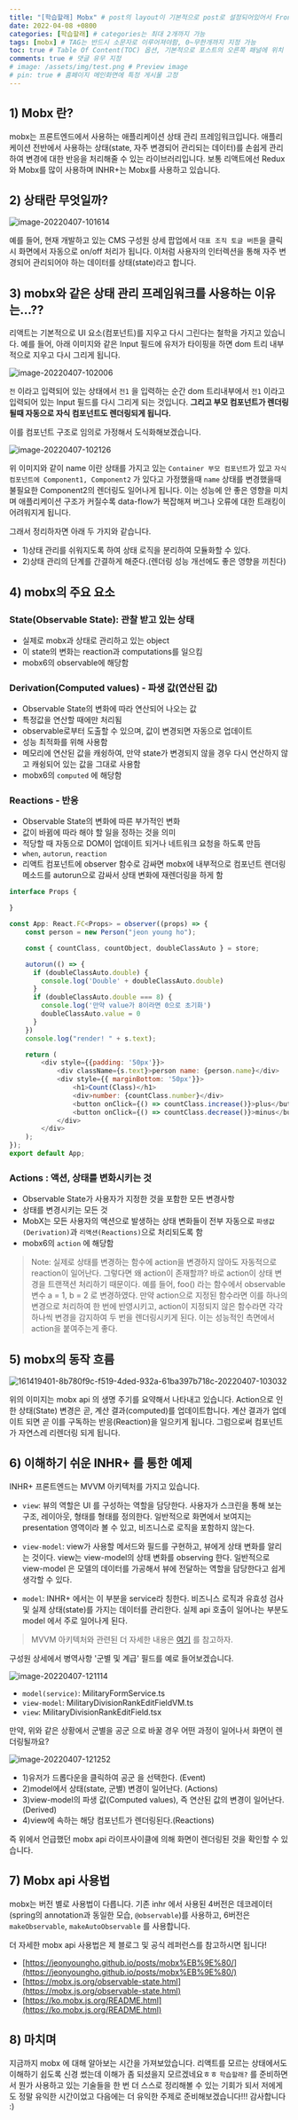 ```yaml
---
title: "[학습할래] Mobx" # post의 layout이 기본적으로 post로 설정되어있어서 Front Matter에 따로 layout변수를 만들어 주지 않아도 됨
date: 2022-04-08 +0800
categories: [학습할래] # categories는 최대 2개까지 가능
tags: [mobx] # TAG는 반드시 소문자로 이루어져야함, 0~무한개까지 지정 가능
toc: true # Table Of Content(TOC) 옵션, 기본적으로 포스트의 오른쪽 패널에 위치
comments: true # 댓글 유무 지정
# image: /assets/img/test.png # Preview image
# pin: true # 홈페이지 메인화면에 특정 게시물 고정
---
```


## 1) Mobx 란?
mobx는 프론트엔드에서 사용하는 애플리케이션 상태 관리 프레임워크입니다. 애플리케이션 전반에서 사용하는 상태(state, 자주 변경되어 관리되는 데이터)를 손쉽게 관리하여 변경에 대한 반응을 처리해줄 수 있는 라이브러리입니다. 보통 리액트에선 Redux와 Mobx를 많이 사용하며 INHR+는 Mobx를 사용하고 있습니다.

## 2) 상태란 무엇일까?

![image-20220407-101614](https://github.com/jeonyoungho/jeonyoungho.github.io/assets/44339530/6233feb6-e032-4051-b413-4baaee7bd338)

예를 들어, 현재 개발하고 있는 CMS 구성원 상세 팝업에서 `대표 조직 토글 버튼`을 클릭시 화면에서 자동으로 on/off 처리가 됩니다. 이처럼 사용자의 인터렉션을 통해 자주 변경되어 관리되어야 하는 데이터를 상태(state)라고 합니다.

## 3) mobx와 같은 상태 관리 프레임워크를 사용하는 이유는…??
리액트는 기본적으로 UI 요소(컴포넌트)를 지우고 다시 그린다는 철학을 가지고 있습니다. 예를 들어, 아래 이미지와 같은 Input 필드에 유저가 타이핑을 하면 dom 트리 내부적으로 지우고 다시 그리게 됩니다.

![image-20220407-102006](https://github.com/jeonyoungho/jeonyoungho.github.io/assets/44339530/9ab5f3cf-aa17-4990-9b44-0db301bab18d)

`전` 이라고 입력되어 있는 상태에서 `전1` 을 입력하는 순간 dom 트리내부에서 `전1` 이라고 입력되어 있는 Input 필드를 다시 그리게 되는 것입니다. <b>그리고 부모 컴포넌트가 렌더링될때 자동으로 자식 컴포넌트도 렌더링되게 됩니다.</b>

이를 컴포넌트 구조로 임의로 가정해서 도식화해보겠습니다.

![image-20220407-102126](https://github.com/jeonyoungho/jeonyoungho.github.io/assets/44339530/b722a603-dccb-46a8-9d4a-0e25b865a192)

위 이미지와 같이 name 이란 상태를 가지고 있는 `Container 부모 컴포넌트`가 있고 `자식 컴포넌트에 Component1, Component2` 가 있다고 가정했을때 `name` 상태를 변경했을때 불필요한 Component2의 렌더링도 일어나게 됩니다. 이는 성능에 안 좋은 영향을 미치며 애플리케이션 구조가 커질수록 data-flow가 복잡해져 버그나 오류에 대한 트래킹이 어려워지게 됩니다.

그래서 정리하자면 아래 두 가지와 같습니다.

- 1)상태 관리를 쉬워지도록 하여 상태 로직을 분리하여 모듈화할 수 있다.
- 2)상태 관리의 단계를 간결하게 해준다.(렌더링 성능 개선에도 좋은 영향을 끼친다)



## 4) mobx의 주요 요소

### State(Observable State): 관찰 받고 있는 상태
- 실제로 mobx과 상태로 관리하고 있는 object
- 이 state의 변화는 reaction과 computations를 일으킴
- mobx6의 observable에 해당함

### Derivation(Computed values) - 파생 값(연산된 값)
- Observable State의 변화에 따라 연산되어 나오는 값
- 특정값을 연산할 때에만 처리됨
- observable로부터 도출할 수 있으며, 값이 변경되면 자동으로 업데이트
- 성능 최적화를 위해 사용함
- 메모리에 연산된 값을 캐슁하여, 만약 state가 변경되지 않을 경우 다시 연산하지 않고 캐슁되어 있는 값을 그대로 사용함
- mobx6의 `computed` 에 해당함

### Reactions - 반응
- Observable State의 변화에 따른 부가적인 변화
- 값이 바뀜에 따라 해야 할 일을 정하는 것을 의미
- 적당할 때 자동으로 DOM이 업데이트 되거나 네트워크 요청을 하도록 만듬
- `when`, `autorun`, `reaction`
- 리액트 컴포넌트에 observer 함수로 감싸면 mobx에 내부적으로 컴포넌트 렌더링 메소드를 autorun으로 감싸서 상태 변화에 재렌더링을 하게 함

```javascript
interface Props {

}

const App: React.FC<Props> = observer((props) => {
    const person = new Person("jeon young ho");

    const { countClass, countObject, doubleClassAuto } = store;

    autorun(() => {
      if (doubleClassAuto.double) {
        console.log('Double' + doubleClassAuto.double)
      }
      if (doubleClassAuto.double === 8) {
        console.log('만약 value가 8이라면 0으로 초기화')
        doubleClassAuto.value = 0
      }
    })
    console.log("render! " + s.text);

    return (
        <div style={{padding: '50px'}}>
            <div className={s.text}>person name: {person.name}</div>
            <div style={{ marginBottom: '50px'}}>
                <h1>Count(Class)</h1>
                <div>number: {countClass.number}</div>
                <button onClick={() => countClass.increase()}>plus</button>
                <button onClick={() => countClass.decrease()}>minus</button>
            </div>
        </div>
    );
});
export default App;
```

### Actions : 액션, 상태를 변화시키는 것
- Observable State가 사용자가 지정한 것을 포함한 모든 변경사항
- 상태를 변경시키는 모든 것
- MobX는 모든 사용자의 액션으로 발생하는 상태 변화들이 전부 자동으로 `파생값(Derivation)`과 `리액션(Reactions)`으로 처리되도록 함
- mobx6의 `action` 에 해당함

> Note: 실제로 상태를 변경하는 함수에 action을 변경하지 않아도 자동적으로 reaction이 일어난다. 그렇다면 왜 action이 존재할까? 바로 action이 상태 변경을 트랜잭션 처리하기 때문이다. 예를 들어, foo() 라는 함수에서 observable 변수 a = 1, b = 2 로 변경하였다. 만약 action으로 지정된 함수라면 이를 하나의 변경으로 처리하여 한 번에 반영시키고, action이 지정되지 않은 함수라면 각각 하나씩 변경을 감지하여 두 번을 렌더링시키게 된다. 이는 성능적인 측면에서 action을 붙여주는게 좋다.



## 5) mobx의 동작 흐름 

![161419401-8b780f9c-f519-4ded-932a-61ba397b718c-20220407-103032](https://github.com/jeonyoungho/jeonyoungho.github.io/assets/44339530/8b91dfba-1cf2-4a7a-9419-ae2e9633c744)

위의 이미지는 mobx api 의 생명 주기를 요약해서 나타내고 있습니다. Action으로 인한 상태(State) 변경은 곧, 계산 결과(computed)를 업데이트합니다. 계산 결과가 업데이트 되면 곧 이를 구독하는 반응(Reaction)을 일으키게 됩니다. 그럼으로써 컴포넌트가 자연스레 리렌더링 되게 됩니다.


## 6) 이해하기 쉬운 INHR+ 를 통한 예제

INHR+ 프론트엔드는 MVVM 아키텍처를 가지고 있습니다. 

- `view`: 뷰의 역할은 UI 를 구성하는 역할을 담당한다. 사용자가 스크린을 통해 보는 구조, 레이아웃, 형태를 형태를 정의한다. 일반적으로 화면에서 보여지는 presentation 영역이라 볼 수 있고, 비즈니스로 로직을 포함하지 않는다.

- `view-model`: view가 사용할 메서드와 필드를 구현하고, 뷰에게 상태 변화를 알리는 것이다. view는 view-model의 상태 변화를 observing 한다. 일반적으로 view-model 은 모델의 데이터를 가공해서 뷰에 전달하는 역할을 담당한다고 쉽게 생각할 수 있다.

- `model`: INHR+ 에서는 이 부분을 service라 칭한다. 비즈니스 로직과 유효성 검사 및 실제 상태(state)를 가지는 데이터를 관리한다. 실제 api 호출이 일어나는 부분도 model 에서 주로 일어나게 된다.

> MVVM 아키텍처와 관련된 더 자세한 내용은 [여기](https://velog.io/@k7120792/Model-View-ViewModel-Pattern) 를 참고하자.


구성원 상세에서 병역사항 '군별 및 계급' 필드를 예로 들어보겠습니다.

![image-20220407-121114](https://github.com/jeonyoungho/jeonyoungho.github.io/assets/44339530/8e3deef9-a723-43c8-bc90-f76a8000623f)

- `model(service)`: MilitaryFormService.ts
- `view-model`: MilitaryDivisionRankEditFieldVM.ts
- `view`: MilitaryDivisionRankEditField.tsx

만약, 위와 같은 상황에서 군별을 공군 으로 바꿀 경우 어떤 과정이 일어나서 화면이 렌더링될까요?

![image-20220407-121252](https://github.com/jeonyoungho/jeonyoungho.github.io/assets/44339530/8ea3f20f-299f-4c09-b762-e2cf72fb5bfa)

- 1)유저가 드롭다운을 클릭하여 공군 을 선택한다. (Event)
- 2)model에서 상태(state, 군별) 변경이 일어난다. (Actions)
- 3)view-model의 파생 값(Computed values), 즉 연산된 값의 변경이 일어난다. (Derived)
- 4)view에 속하는 해당 컴포넌트가 렌더링된다.(Reactions)

즉 위에서 언급했던 mobx api 라이프사이클에 의해 화면이 렌더링된 것을 확인할 수 있습니다.

## 7) Mobx api 사용법

mobx는 버전 별로 사용법이 다릅니다. 기존 inhr 에서 사용된 4버전은 데코레이터(spring의 annotation과 동일한 모습, `@observable`)를 사용하고, 6버전은 `makeObservable`, `makeAutoObservable` 를 사용합니다.

더 자세한 mobx api 사용법은 제 블로그 및 공식 레퍼런스를 참고하시면 됩니다!

- [https://jeonyoungho.github.io/posts/mobx%EB%9E%80/](https://jeonyoungho.github.io/posts/mobx%EB%9E%80/)
- [https://mobx.js.org/observable-state.html](https://mobx.js.org/observable-state.html)
- [https://ko.mobx.js.org/README.html](https://ko.mobx.js.org/README.html)

## 8) 마치며
지금까지 mobx 에 대해 알아보는 시간을 가져보았습니다. 리액트를 모르는 상태에서도 이해하기 쉽도록 신경 썼는데 이해가 좀 되셨을지 모르겠네요ㅎㅎ `학습할래?` 를 준비하면서 뭔가 사용하고 있는 기술들을 한 번 더 스스로 정리해볼 수 있는 기회가 되서 저에게도 정말 유익한 시간이었고 다음에는 더 유익한 주제로 준비해보겠습니다!!! 감사합니다 :)